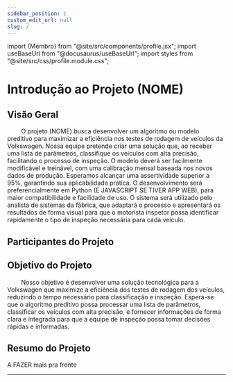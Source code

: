 ```yaml
---
sidebar_position: 1
custom_edit_url: null
slug: /
---
```


import {Membro} from "@site/src/components/profile.jsx";
import useBaseUrl from "@docusaurus/useBaseUrl";
import styles from "@site/src/css/profile.module.css";

# Introdução ao Projeto (NOME)

## Visão Geral

&emsp;&emsp; O projeto (NOME) busca desenvolver um algoritmo ou modelo preditivo para maximizar a eficiência nos testes de rodagem de veículos da Volkswagen. Nossa equipe pretende criar uma solução que, ao receber uma lista de parâmetros, classifique os veículos com alta precisão, facilitando o processo de inspeção. O modelo deverá ser facilmente modificável e treinável, com uma calibração mensal baseada nos novos dados de produção. Esperamos alcançar uma assertividade superior a 95%, garantindo sua aplicabilidade prática. O desenvolvimento será preferencialmente em Python (E JAVASCRIPT SE TIVER APP WEB), para maior compatibilidade e facilidade de uso. O sistema será utilizado pelo analista de sistemas da fábrica, que adaptará o processo e apresentará os resultados de forma visual para que o motorista inspetor possa identificar rapidamente o tipo de inspeção necessária para cada veículo.

## Participantes do Projeto

<div className={styles.profiles}>
    <Membro nome="Antonio Artimonte" imagem={useBaseUrl("https://media.licdn.com/dms/image/D4D03AQHWhBcP5iT58g/profile-displayphoto-shrink_400_400/0/1703212257337?e=1728518400&v=beta&t=zNjLOjlYu_N2HuTwM-R8kcYLYc38Y9BtaLkBkLU4cWQ")} linkedin="https://www.linkedin.com/in/antonio-guimar%C3%A3es-2bb961264/"></Membro>
    <Membro nome="Ana Marques" imagem={useBaseUrl("https://media.licdn.com/dms/image/D4E03AQEdL-0A6KKTYA/profile-displayphoto-shrink_400_400/0/1678717234300?e=1728518400&v=beta&t=dNbNReyoX1eC55YerZXOYkOli_fz2DtbR3N3C7d-2B8")} linkedin="https://www.linkedin.com/in/ana-clara-madureira-marques/"></Membro>
    <Membro nome="Breno Santos" imagem={useBaseUrl("https://media.licdn.com/dms/image/D4D03AQGrZG9Tv9JdZg/profile-displayphoto-shrink_400_400/0/1711976052733?e=1728518400&v=beta&t=6pkbB6vsyTozCStmvdJ_qzugLh3916zGlq6BDBcsGjU")} linkedin="https://www.linkedin.com/in/breno-santos-0843131b8/"></Membro>
    <Membro nome="Eduardo Barreto" imagem={useBaseUrl("https://media.licdn.com/dms/image/D4D03AQHcmdXszbRiEA/profile-displayphoto-shrink_400_400/0/1674764017034?e=1728518400&v=beta&t=1_bG-SEIsOAJrmIwR6ECLE99wix7Jm2oTZeDZksE-yY")} linkedin="https://www.linkedin.com/in/eduardosbarreto/"></Membro>
    <Membro nome="Fernando Antonio" imagem={useBaseUrl("https://media.licdn.com/dms/image/v2/D4D03AQG_T8Nvtk_lNg/profile-displayphoto-shrink_400_400/profile-displayphoto-shrink_400_400/0/1677155884081?e=1728518400&v=beta&t=mpMpyjBnBfDv3JcQSf3e-2iQZQSpwszzBKI-k1JZzeU")} linkedin="https://www.linkedin.com/in/fernando-vasconcellos-/"></Membro>
    <Membro nome="Gabrielle Cartaxo" imagem={useBaseUrl("https://media.licdn.com/dms/image/v2/D4E03AQF9poCJoo6CYg/profile-displayphoto-shrink_400_400/profile-displayphoto-shrink_400_400/0/1678716288027?e=1728518400&v=beta&t=9VS8b2brR7Aw4wyX5TPUj1xPiGafhoMeMLFEOwTKVZA")} linkedin="https://www.linkedin.com/in/gabriellediascartaxo/"></Membro>
    <Membro nome="Ivan Ferreira" imagem={useBaseUrl("https://media.licdn.com/dms/image/D4D03AQFRTfYyNhvmmA/profile-displayphoto-shrink_400_400/0/1681734950128?e=1728518400&v=beta&t=2r2-HcVmKoANrcejRdgn8qHw7RJT9s2TfbnOsMsK5R0")} linkedin="https://www.linkedin.com/in/naruto/"></Membro>
</div>

## Objetivo do Projeto

&emsp;&emsp; Nosso objetivo é desenvolver uma solução tecnológica para a Volkswagen que maximize a eficiência dos testes de rodagem dos veículos, reduzindo o tempo necessário para classificação e inspeção. Espera-se que o algoritmo preditivo possa processar uma lista de parâmetros, classificar os veículos com alta precisão, e fornecer informações de forma clara e integrada para que a equipe de inspeção possa tomar decisões rápidas e informadas.

## Resumo do Projeto

A FAZER mais pra frente

---